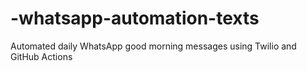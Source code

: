 # -whatsapp-automation-texts
Automated daily WhatsApp good morning messages using Twilio and GitHub Actions
